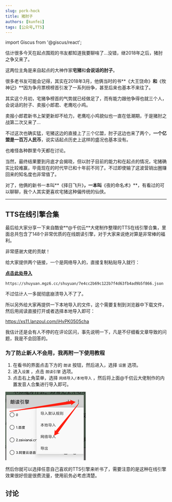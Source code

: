 ```yaml
---
slug: pork-hock
title: 猪肘子
authors: [kunfei]
tags: [公众号,TTS]
---
```

import Giscus from '@giscus/react';


估计很多今天在起点围观的书友都知道我要聊啥了...没错，继2018年之后，猪肘之争又来了。

这两位主角是来自起点的大神作家**宅猪**和**会说话的肘子**。

<!-- truncate -->

很多老书友可能会记得，其实在2018年3月，他俩当时的书**《大王饶命》**和**《牧神记》**因为争月票榜榜首引发了一系列纷争，甚至后来也基本不来往了。

其实这个月初，宅猪争榜首的气势就已经做足了，而有能力跟他争得也就三个人，会说话的肘子、卖报小郎君、老鹰吃小鸡。

卖报小郎君新书上架更新却不给力，老鹰吃小鸡貌似也一直在低潮期，于是猪肘之战第二次又来了...

不过这次也确实猛，宅猪这边的直接上了三个亿盟，肘子这边也来了两个，**一个亿盟是一百万人民币**，说实话起点历史上这样的盛况也基本没有。

也难怪各种群里今天都在讨论。

当然，最终结果要到月底才会揭晓，但以肘子目前的能力和在起点的情况，宅猪确实比较难赢，毕竟现在的时代早已和十年前不同了。不过即使输了这波营销出圈赚回来的知名度也非常值了。

对了，他俩的新书一本叫**《择日飞升》**，一本叫**《夜的命名术》**，有看过的可以聊聊，我个人其实更喜欢宅猪这种偏传统的仙侠。

---

## TTS在线引擎合集

最后给大家分享一下来自酷安**@千仞云**大佬制作整理的TTS在线引擎合集，里面总共包含了148个非常优质的在线朗读引擎，对于大家来说绝对算是非常棒的福利。

非常感谢大佬的贡献！

给大家提供两个链接，一个是网络导入的，直接复制粘贴导入就行：

**[点击此处导入](legado://import/httpTTS?src=https://shuyuan.mgz6.cc/shuyuan/7e4cc2b69c122b7f4d63fb4ad9b5f866.json)**

```
https://shuyuan.mgz6.cc/shuyuan/7e4cc2b69c122b7f4d63fb4ad9b5f866.json
```

不过估计人一多就彻底崩溃导入不了了。

所以另外给大家再提供一下本地导入的文件，这个需要复制到浏览器中下载文件，然后用阅读直接打开或者选择本地导入即可：

https://xs11.lanzoul.com/iHvPK0505cha

我估计还是会有人不停的在评论区问，事先说明一下，凡是不仔细看文章导致的问题，我是不会回答的。

### 为了防止新人不会用，我再附一下使用教程

1. 在看书的界面点击下方的 `朗读` 按钮，然后进入，选择 `设置` 选项。
2. 进入`设置` ，点击 `朗读引擎` 选项。
3. 点击右上角菜单，选择 `网络导入/本地导入` ，然后将上面@千仞云大佬制作的内置发音人合集进行导入即可。

![](1.png)

然后你就可以选择任意自己喜欢的TTS引擎来听书了，需要注意的是这种在线引擎效果很好但是很费流量，使用前务必考虑清楚。

## 讨论

<Giscus
  id="comments"
  repo="gedoor/gedoor.github.io"
  repoId="MDEwOlJlcG9zaXRvcnkxNjExMjczMjM"
  category="General"
  categoryId="DIC_kwDOCZqbm84CQvbE"
  mapping="title"
  term="Comments"
  reactionsEnabled="1"
  emitMetadata="0"
  inputPosition="top"
  theme="preferred_color_scheme"
  lang="zh-CN"
/>